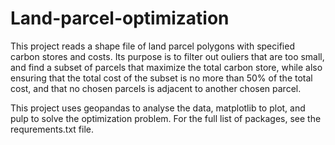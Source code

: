 # Land-parcel-optimization

This project reads a shape file of land parcel polygons with specified carbon stores and costs. Its purpose is to filter out ouliers that are too small, and find a subset of parcels that maximize the total carbon store, while also ensuring that the total cost of the subset is no more than 50% of the total cost, and that no chosen parcels is adjacent to another chosen parcel.

This project uses geopandas to analyse the data, matplotlib to plot, and pulp to solve the optimization problem. For the full list of packages, see the requrements.txt file.
